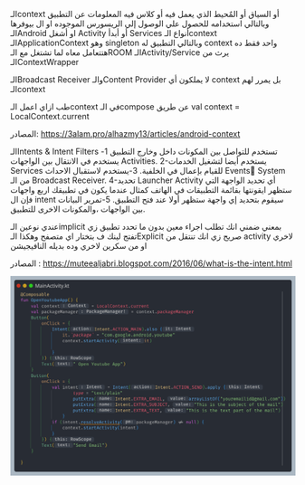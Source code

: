 الـcontext أو السياق أو المٌحيط الذي يعمل فيه أو كلاس فيه المعلومات عن التطبيق
وبالتالي استخدامه للحصول علي الوصول إلي الريسورس الموجوده او ال بيوفرها الـAndroid
او أشغل Activity أو أبدأ Services
أنواع الـcontext
الـApplicationContext وهو singleton وبالتالي التطبيق له context واحد فقط ده هتتعامل معاه لما تشتغل
مع الـROOM
الـActivity/Service يرث من الـContextWrapper

الـBroadcast Receiver والـContent Provider
لا يملكون أي context بل يمرر لهم الـcontext

طب ازاي اعمل الـcontext في الـcompose عن طريق
val context = LocalContext.current

المصادر:
https://3alam.pro/alhazmy13/articles/android-context

الـIntents & Intent Filters
تستخدم للتواصل بين المكونات داخل وخارج التطبيق
1-يستخدم في الانتقال بين الواجهات Activities.
2-يستخدم أيضا لتشغيل الخدمات Services للقيام بإعمال في الخلفية.
3-يستخدم لاستقبال الاحداث Events ٍSystem من الـ Broadcast Receiver.
4-تحديد Launcher Activity أي تحديد الواجهة التي ستظهر ايقونتها بقائمة التطبيقات في الهاتف كمثال
عندما يكون في تطبيقك اربع واجهات فإن ال intent سيقوم بتحديد إي واجهة ستظهر أولا عند فتح التطبيق.
5-تمرير البيانات بين الواجهات ،والمكونات الاخرى للتطبيق.

عندي نوعين
الـimplicit بمعني ضمني انك تطلب اجراء معين بدون ما تحدد تطبيق زي تفتج لينك ف بتختار اي متصفح وهكذا
الـExplicit صريح زي انك تنتقل من activity لاخري او من سكرين لاخري وده بديله النافيجيشن

المصادر :
https://muteealjabri.blogspot.com/2016/06/what-is-the-intent.html

![context_intent.png](../../../files/img/context_intent.png "context_intent.png")